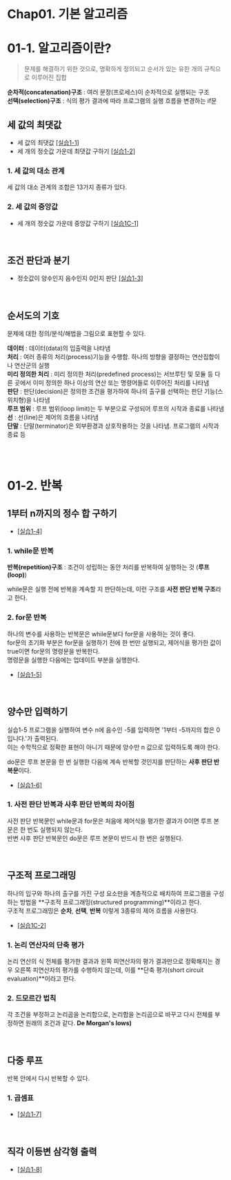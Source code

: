 # Chap01. 기본 알고리즘

# 01-1. 알고리즘이란?  

> 문제를 해결하기 위한 것으로, 명확하게 정의되고 순서가 있는 유한 개의 규칙으로 이루어진 집합  

**순차적(concatenation)구조** : 여러 문장(프로세스)이 순차적으로 실행되는 구조  
**선택(selection)구조** : 식의 평가 결과에 따라 프로그램의 실행 흐름을 변경하는 if문  

## 세 값의 최댓값

- 세 값의 최댓값 [[실습1-1]](/Max3.java)  
- 세 개의 정숫값 가운데 최댓값 구하기 [[실습1-2]](/Max3m.java)  

### 1. 세 값의 대소 관계  
세 값의 대소 관계의 조합은 13가지 종류가 있다.

### 2. 세 값의 중앙값
- 세 개의 정숫값 가운데 중앙값 구하기 [[실습1C-1]](/Median.java)  

<br/>

## 조건 판단과 분기

- 정숫값이 양수인지 음수인지 0인지 판단 [[실습1-3]](/JudgeSign.java)  

<br/>

## 순서도의 기호

문제에 대한 정의/분석/해법을 그림으로 표현할 수 있다.

**데이터** : 데이터(data)의 입출력을 나타냄  
**처리** : 여러 종류의 처리(process)기능을 수행함. 하나의 방향을 결정하는 연산집합이나 연산군의 실행  
**미리 정의한 처리** : 미리 정의한 처리(predefined process)는 서브루틴 및 모듈 등 다른 곳에서 이미 정의한 하나 이상의 연산 또는 명령어들로 이루어진 처리를 나타냄  
**판단** : 판단(decision)은 정의한 조건을 평가하여 하나의 출구를 선택하는 판단 기능(스위치형)을 나타냄  
**루프 범위** : 루프 범위(loop limit)는 두 부분으로 구성되어 루프의 시작과 종료를 나타냄  
**선** : 선(line)은 제어의 흐름을 나타냄  
**단말** : 단말(terminator)은 외부환경과 상호작용하는 것을 나타냄. 프로그램의 시작과 종료 등

<br/><br/>

# 01-2. 반복

## 1부터 n까지의 정수 합 구하기

- [[실습1-4]](./SumWhile.java)  

### 1. while문 반복  
**반복(repetition)구조** : 조건이 성립하는 동안 처리를 반복하여 실행하는 것 (**루프(loop)**)  

while문은 실행 전에 반복을 계속할 지 판단하는데, 이런 구조를 **사전 판단 반복 구조**라고 한다.  

### 2. for문 반복
하나의 변수를 사용하는 반복문은 while문보다 for문을 사용하는 것이 좋다.  
for문의 초기화 부분은 for문을 실행하기 전에 한 번만 실행되고, 제어식을 평가한 값이 true이면 for문의 명령문을 반복한다.  
명령문을 실행한 다음에는 업데이트 부분을 실행한다.

- [[실습1-5]](./SumFor.java)  

<br/>

## 양수만 입력하기

실습1-5 프로그램을 실행하여 변수 n에 음수인 -5를 입력하면 '1부터 -5까지의 합은 0입니다.'가 출력된다.  
이는 수학적으로 정확한 표현이 아니기 때문에 양수만 n 값으로 입력하도록 해야 한다.  

do문은 루프 본문을 한 번 실행한 다음에 계속 반복할 것인지를 판단하는 **사후 판단 반복문**이다.

- [[실습1-6]](./SumForPos.java)  

### 1. 사전 판단 반복과 사후 판단 반복의 차이점
사전 판단 반복문인 while문과 for문은 처음에 제어식을 평가한 결과가 0이면 루프 본문은 한 번도 실행되지 않는다.  
반변 사후 판단 반복문인 do문은 루프 본문이 반드시 한 번은 실행된다.  

<br/>

## 구조적 프로그래밍

하나의 입구와 하나의 출구를 가진 구성 요소만을 계층적으로 배치하여 프로그램을 구성하는 방법을 **구조적 프로그래밍(structured programming)**이라고 한다.  
구조적 프로그래밍은 **순차**, **선택**, **반복** 이렇게 3종류의 제어 흐름을 사용한다.  

- [[실습1C-2]](./Digits.java)  

### 1. 논리 연산자의 단축 평가
논리 연산의 식 전체를 평가한 결과과 왼쪽 피연산자의 평가 결과만으로 정확해지는 경우 오른쪽 피연산자의 평가를 수행하지 않는데, 이를 **단축 평가(short circuit evaluation)**이라고 한다.  

### 2. 드모르간 법칙
각 조건을 부정하고 논리곱을 논리합으로, 논리합을 논리곱으로 바꾸고 다시 전체를 부정하면 원래의 조건과 같다. **De Morgan's lows)**  

<br/>

## 다중 루프

반복 안에서 다시 반복할 수 있다.  

### 1. 곱셈표
- [[실습1-7]](./Multi99Table.java)  

<br/>

## 직각 이등변 삼각형 출력

- [[실습1-8]](./TriangleLB.java)  

